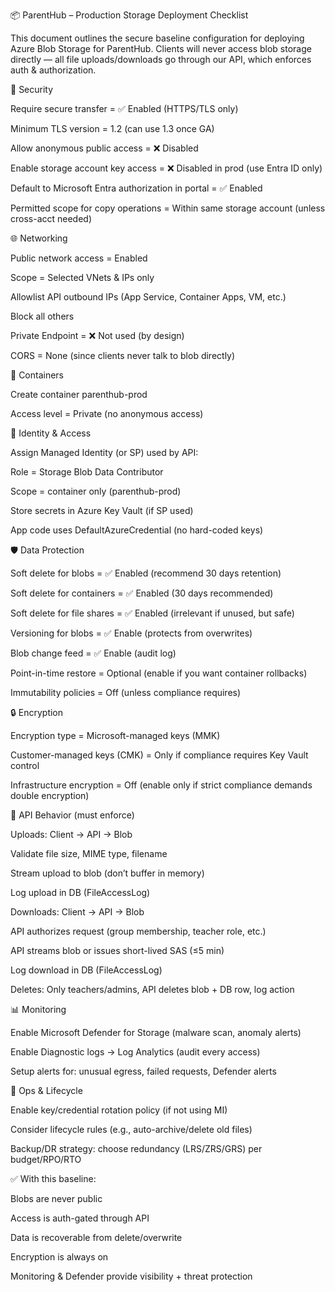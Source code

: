 📦 ParentHub – Production Storage Deployment Checklist

This document outlines the secure baseline configuration for deploying Azure Blob Storage for ParentHub.
Clients will never access blob storage directly — all file uploads/downloads go through our API, which enforces auth & authorization.

🔐 Security

 Require secure transfer = ✅ Enabled (HTTPS/TLS only)

 Minimum TLS version = 1.2 (can use 1.3 once GA)

 Allow anonymous public access = ❌ Disabled

 Enable storage account key access = ❌ Disabled in prod (use Entra ID only)

 Default to Microsoft Entra authorization in portal = ✅ Enabled

 Permitted scope for copy operations = Within same storage account (unless cross-acct needed)

🌐 Networking

 Public network access = Enabled

 Scope = Selected VNets & IPs only

Allowlist API outbound IPs (App Service, Container Apps, VM, etc.)

Block all others

 Private Endpoint = ❌ Not used (by design)

 CORS = None (since clients never talk to blob directly)

📂 Containers

 Create container parenthub-prod

 Access level = Private (no anonymous access)

👤 Identity & Access

 Assign Managed Identity (or SP) used by API:

Role = Storage Blob Data Contributor

Scope = container only (parenthub-prod)

 Store secrets in Azure Key Vault (if SP used)

 App code uses DefaultAzureCredential (no hard-coded keys)

🛡️ Data Protection

 Soft delete for blobs = ✅ Enabled (recommend 30 days retention)

 Soft delete for containers = ✅ Enabled (30 days recommended)

 Soft delete for file shares = ✅ Enabled (irrelevant if unused, but safe)

 Versioning for blobs = ✅ Enable (protects from overwrites)

 Blob change feed = ✅ Enable (audit log)

 Point-in-time restore = Optional (enable if you want container rollbacks)

 Immutability policies = Off (unless compliance requires)

🔒 Encryption

 Encryption type = Microsoft-managed keys (MMK)

 Customer-managed keys (CMK) = Only if compliance requires Key Vault control

 Infrastructure encryption = Off (enable only if strict compliance demands double encryption)

🧩 API Behavior (must enforce)

Uploads: Client → API → Blob

Validate file size, MIME type, filename

Stream upload to blob (don’t buffer in memory)

Log upload in DB (FileAccessLog)

Downloads: Client → API → Blob

API authorizes request (group membership, teacher role, etc.)

API streams blob or issues short-lived SAS (≤5 min)

Log download in DB (FileAccessLog)

Deletes: Only teachers/admins, API deletes blob + DB row, log action

📊 Monitoring

 Enable Microsoft Defender for Storage (malware scan, anomaly alerts)

 Enable Diagnostic logs → Log Analytics (audit every access)

 Setup alerts for: unusual egress, failed requests, Defender alerts

🔁 Ops & Lifecycle

 Enable key/credential rotation policy (if not using MI)

 Consider lifecycle rules (e.g., auto-archive/delete old files)

 Backup/DR strategy: choose redundancy (LRS/ZRS/GRS) per budget/RPO/RTO

✅ With this baseline:

Blobs are never public

Access is auth-gated through API

Data is recoverable from delete/overwrite

Encryption is always on

Monitoring & Defender provide visibility + threat protection